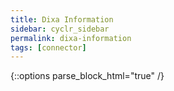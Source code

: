 ```yaml
---
title: Dixa Information
sidebar: cyclr_sidebar
permalink: dixa-information
tags: [connector]
---
```

{::options parse_block_html="true" /}
